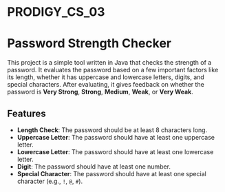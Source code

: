 # PRODIGY_CS_03
# Password Strength Checker

This project is a simple tool written in Java that checks the strength of a password. It evaluates the password based on a few important factors like its length, whether it has uppercase and lowercase letters, digits, and special characters. After evaluating, it gives feedback on whether the password is **Very Strong**, **Strong**, **Medium**, **Weak**, or **Very Weak**.

## Features

- **Length Check**: The password should be at least 8 characters long.
- **Uppercase Letter**: The password should have at least one uppercase letter.
- **Lowercase Letter**: The password should have at least one lowercase letter.
- **Digit**: The password should have at least one number.
- **Special Character**: The password should have at least one special character (e.g., `!`, `@`, `#`).
